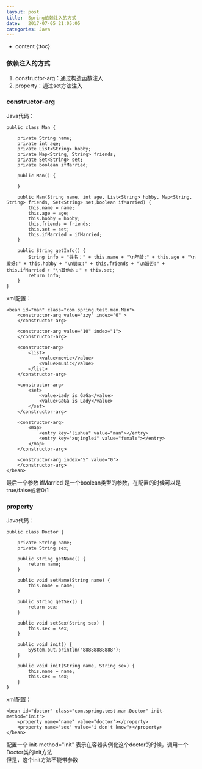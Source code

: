 ```yaml
---
layout: post
title:  Spring依赖注入的方式
date:   2017-07-05 21:05:05
categories: Java
---
```


* content
{:toc}

### 依赖注入的方式
1. constructor-arg：通过构造函数注入
2. property：通过set方法注入
 
### constructor-arg

Java代码：

	public class Man {

		private String name;
		private int age;
		private List<String> hobby;
		private Map<String, String> friends;
		private Set<String> set;
		private boolean ifMarried;

		public Man() {

		}

		public Man(String name, int age, List<String> hobby, Map<String, String> friends, Set<String> set,boolean ifMarried) {
			this.name = name;
			this.age = age;
			this.hobby = hobby;
			this.friends = friends;
			this.set = set;
			this.ifMarried = ifMarried;
		}

		public String getInfo() {
			String info = "姓名：" + this.name + "\n年龄:" + this.age + "\n爱好:" + this.hobby + "\n朋友:" + this.friends + "\n婚否:" + this.ifMarried + "\n其他的：" + this.set;
			return info;
		}
	}

xml配置：

	<bean id="man" class="com.spring.test.man.Man">  
		<constructor-arg value="zzy" index="0" >  
		</constructor-arg>  
     
		<constructor-arg value="10" index="1">  
		</constructor-arg>  
    
		<constructor-arg>  
			<list>  
				<value>movie</value>  
				<value>music</value>  
			</list>  
		</constructor-arg>  
     
		<constructor-arg>  
			<set>  
				<value>Lady is GaGa</value>  
				<value>GaGa is Lady</value>  
			</set>  
		</constructor-arg>  
  
		<constructor-arg>  
			<map>  
				<entry key="liuhua" value="man"></entry>  
				<entry key="xujinglei" value="female"></entry>  
			</map>  
		</constructor-arg>  
     
		<constructor-arg index="5" value="0">  
		</constructor-arg>  
	</bean> 
	
最后一个参数 ifMarried 是一个boolean类型的参数，在配置的时候可以是true/false或者0/1
 
### property  

Java代码：

	public class Doctor {

		private String name;
		private String sex;

		public String getName() {
			return name;
		}

		public void setName(String name) {
			this.name = name;
		}

		public String getSex() {
			return sex;
		}

		public void setSex(String sex) {
			this.sex = sex;
		}

		public void init() {
			System.out.println("88888888888");
		}

		public void init(String name, String sex) {
			this.name = name;
			this.sex = sex;
		}
	}
	
xml配置：

	<bean id="doctor" class="com.spring.test.man.Doctor" init-method="init">  
		<property name="name" value="doctor"></property>  
		<property name="sex" value="i don't know"></property>  
	</bean> 


配置一个 init-method="init" 表示在容器实例化这个doctor的时候，调用一个Doctor类的init方法  
但是，这个init方法不能带参数 
